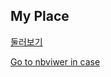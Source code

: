 ## My Place
[ 둘러보기 ](https://github.com/fasthill/My-Repo-Navigator)

[Go to nbviwer in case](https://nbviewer.org/)

